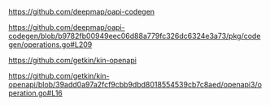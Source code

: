 https://github.com/deepmap/oapi-codegen

https://github.com/deepmap/oapi-codegen/blob/b9782fb00949eec06d88a779fc326dc6324e3a73/pkg/codegen/operations.go#L209

https://github.com/getkin/kin-openapi

https://github.com/getkin/kin-openapi/blob/39add0a97a2fcf9cbb9dbd8018554539cb7c8aed/openapi3/operation.go#L16




